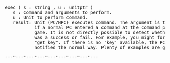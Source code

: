 <div class="mw-parser-output"><p><br />
<span id="bpexec"></span>
</p>
<pre>exec ( s&#160;: string , u&#160;: unitptr )
   s&#160;: Command and arguments to perform.
   u&#160;: Unit to perform command.
   result: Unit (PC/NPC) executes command. The argument is treated just as
           if a normal PC entered a command at the command prompt in the
           game. It is not directly possible to detect whether the command
           was a success or fail. For example, you might force a PC to
           "get key". If there is no 'key' available, the PC will get
           notified the normal way. Plenty of examples are given above.
</pre>
<pre>---~---~---~---~---~---~---~---~---
</pre></div>